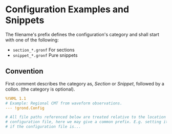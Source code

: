 # Configuration Examples and Snippets

The filename's prefix defines the configuration's category and shall start with one of the following:

* `section_*.gronf`
  For sections
* `snippet_*.gronf`
  Pure snippets

## Convention

First comment describes the category as, *Section* or *Snippet*, followed by a collon. (the category is optional).

```yaml
%YAML 1.1
# Example: Regional CMT from waveform observations.
--- !grond.Config

# All file paths referenced below are treated relative to the location of this
# configuration file, here we may give a common prefix. E.g. setting it to '..'
# if the configuration file is...
```
